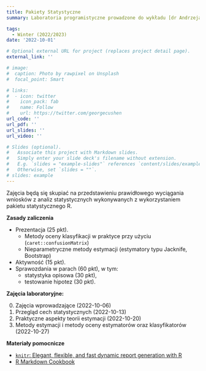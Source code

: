 ```yaml
---
title: Pakiety Statystyczne
summary: Laboratoria programistyczne prowadzone do wykładu [dr Andrzeja Giniewicza](http://prac.im.pwr.edu.pl/~giniew/doku.php?id=rok2223:zimowy:ps), w semestrze zimowym 2022/2023 dla studentów Wydziału Matematycznego, studiów I stopnia, kierunek Matematyka Stosowana. 

tags:
  - Winter (2022/2023)
date: '2022-10-01'

# Optional external URL for project (replaces project detail page).
external_link: ''

# image:
#  caption: Photo by rawpixel on Unsplash
#  focal_point: Smart

# links:
#  - icon: twitter
#    icon_pack: fab
#    name: Follow
#    url: https://twitter.com/georgecushen
url_code: ''
url_pdf: ''
url_slides: ''
url_video: ''

# Slides (optional).
#   Associate this project with Markdown slides.
#   Simply enter your slide deck's filename without extension.
#   E.g. `slides = "example-slides"` references `content/slides/example-slides.md`.
#   Otherwise, set `slides = ""`.
# slides: example
---
```


Zajęcia będą się skupiać na przedstawieniu prawidłowego wyciągania wniosków z analiz statystycznych wykonywanych z wykorzystaniem pakietu statystycznego R.

**Zasady zaliczenia**
- Prezentacja (25 pkt).
  - Metody oceny klasyfikacji w praktyce przy użyciu (`caret::confusionMatrix`) 
  - Nieparametryczne metody estymacji (estymatory typu Jacknife, Bootstrap)
- Aktywność (15 pkt).
- Sprawozdania w parach (60 pkt), w tym:
  - statystyka opisowa (30 pkt),
  - testowanie hipotez (30 pkt).

**Zajęcia laboratoryjne:**

0. Zajęcia wprowadzające (2022-10-06)
1. Przegląd cech statystycznych (2022-10-13)
2. Praktyczne aspekty teorii estymacji (2022-10-20) 
3. Metody estymacji i metody oceny estymatorów oraz klasyfikatorów (2022-10-27)


**Materiały pomocnicze**
- [`knitr`: Elegant, flexible, and fast dynamic report generation with R](https://yihui.org/knitr/)
- [R Markdown Cookbook](https://bookdown.org/yihui/rmarkdown-cookbook/)
